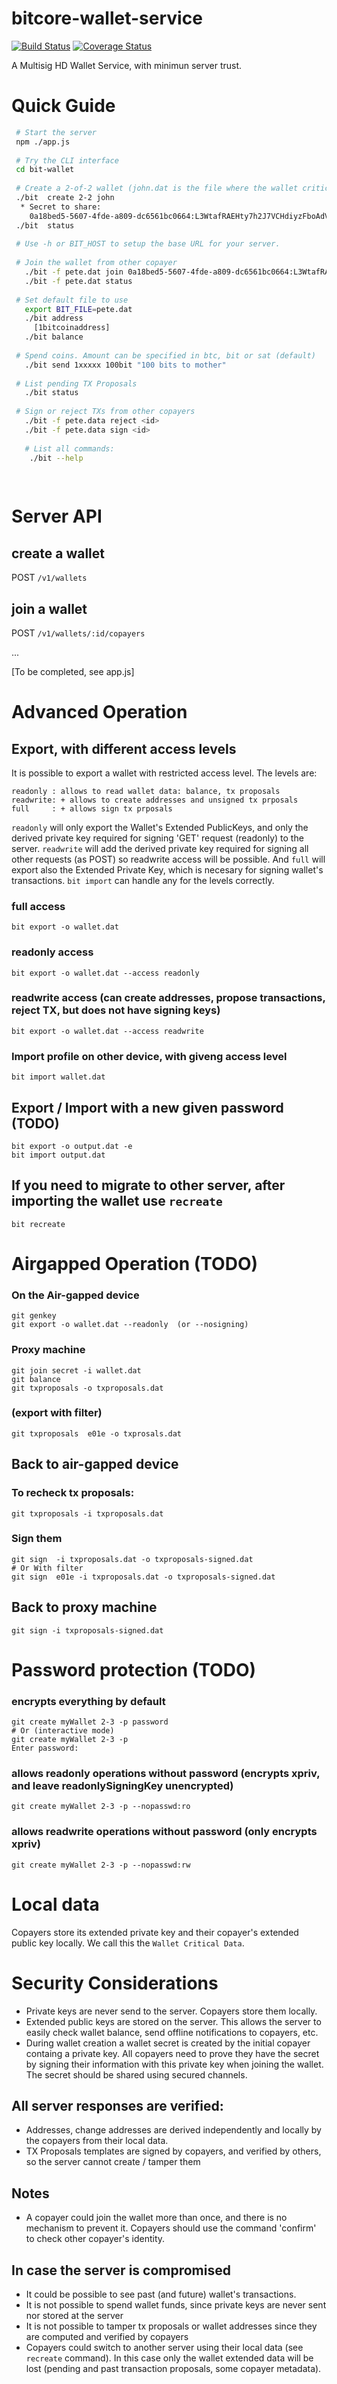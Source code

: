 # bitcore-wallet-service


[![Build Status](https://img.shields.io/travis/bitpay/bitcore-wallet-service.svg?branch=master&style=flat-square)](https://travis-ci.org/bitpay/bitcore-wallet-service)
[![Coverage Status](https://coveralls.io/repos/bitpay/bitcore-wallet-service/badge.svg?branch=master)](https://coveralls.io/r/bitpay/bitcore-wallet-service?branch=master)


A Multisig HD Wallet Service, with minimun server trust.

# Quick Guide

``` bash
 # Start the server
 npm ./app.js
 
 # Try the CLI interface
 cd bit-wallet
 
 # Create a 2-of-2 wallet (john.dat is the file where the wallet critical data will be stored, add -t for testnet)
 ./bit  create 2-2 john 
  * Secret to share:
    0a18bed5-5607-4fde-a809-dc6561bc0664:L3WtafRAEHty7h2J7VCHdiyzFboAdVFnNZXMmqDGw4yiu5kW9Tp4:T
 ./bit  status
 
 # Use -h or BIT_HOST to setup the base URL for your server.
 
 # Join the wallet from other copayer
   ./bit -f pete.dat join 0a18bed5-5607-4fde-a809-dc6561bc0664:L3WtafRAEHty7h2J7VCHdiyzFboAdVFnNZXMmqDGw4yiu5kW9Tp4:T
   ./bit -f pete.dat status
   
 # Set default file to use  
   export BIT_FILE=pete.dat
   ./bit address 
     [1bitcoinaddress]
   ./bit balance
   
 # Spend coins. Amount can be specified in btc, bit or sat (default)
   ./bit send 1xxxxx 100bit "100 bits to mother"
 
 # List pending TX Proposals
   ./bit status
   
 # Sign or reject TXs from other copayers
   ./bit -f pete.data reject <id>
   ./bit -f pete.data sign <id>
   
   # List all commands:
    ./bit --help
    
    
  ```
  
# Server API

## create a wallet
 POST  `/v1/wallets`
## join a wallet
 POST  `/v1/wallets/:id/copayers`

 ...

 [To be completed, see app.js]
 
# Advanced Operation

## Export, with different access levels
It is possible to export a wallet with restricted access level. The levels are:

    readonly : allows to read wallet data: balance, tx proposals 
    readwrite: + allows to create addresses and unsigned tx prposals 
    full     : + allows sign tx prposals 

`readonly` will only export the Wallet's Extended PublicKeys, and only the derived private key required for signing 'GET' request (readonly) to the server. `readwrite` will add the derived private key required for signing all other requests (as POST) so readwrite access will be possible. And `full` will export also the Extended Private Key, which is necesary for signing wallet's transactions.  `bit import` can handle any for the levels correctly.


### full access
```
bit export -o wallet.dat
```
### readonly access 
```
bit export -o wallet.dat --access readonly
```
### readwrite access (can create addresses, propose transactions, reject TX, but does not have signing keys)
```
bit export -o wallet.dat --access readwrite
```

### Import profile on other device, with giveng access level
```
bit import wallet.dat
```

## Export / Import with a new given password (TODO)
```
bit export -o output.dat -e
bit import output.dat 
```

## If you need to migrate to other server, after importing the wallet use `recreate` 
```
bit recreate 
```

# Airgapped Operation (TODO)

### On the Air-gapped device
```
git genkey
git export -o wallet.dat --readonly  (or --nosigning)
```
### Proxy machine
```
git join secret -i wallet.dat
git balance
git txproposals -o txproposals.dat
```
### (export with filter)
```
git txproposals  e01e -o txprosals.dat
```

## Back to air-gapped device

### To recheck tx proposals:
```
git txproposals -i txproposals.dat
```
### Sign them
```
git sign  -i txproposals.dat -o txproposals-signed.dat
# Or With filter
git sign  e01e -i txproposals.dat -o txproposals-signed.dat
```
## Back to proxy machine
```
git sign -i txproposals-signed.dat
```

# Password protection (TODO)

### encrypts everything by default
```
git create myWallet 2-3 -p password  
# Or (interactive mode)
git create myWallet 2-3 -p
Enter password:
```

### allows readonly operations without password (encrypts xpriv, and leave readonlySigningKey unencrypted)
```
git create myWallet 2-3 -p --nopasswd:ro
```
### allows readwrite operations without password (only encrypts xpriv)
```
git create myWallet 2-3 -p --nopasswd:rw
```
 
# Local  data

Copayers store its extended private key and their copayer's extended public key locally. We call this the ``Wallet Critical Data``. 

# Security Considerations
 * Private keys are never send to the server. Copayers store them locally.
 * Extended public keys are stored on the server. This allows the server to easily check wallet balance, send offline notifications to copayers, etc.
 * During wallet creation a wallet secret is created by the initial copayer containg a private key. All copayers need to prove they have the secret by signing their information with this private key when joining the wallet. The secret should be shared using secured channels.

## All server responses are verified:
  * Addresses, change addresses are derived independently and locally by the copayers from their local data.
  * TX Proposals templates are signed by copayers, and verified by others, so the server cannot create / tamper them

## Notes
 * A copayer could join the wallet more than once, and there is no mechanism to prevent it. Copayers should use the command 'confirm' to check other copayer's identity.

##  In case the server is compromised
 * It could be possible to see past (and future) wallet's transactions.
 * It is not possible to spend wallet funds, since private keys are never sent nor stored at the server
 * It is not possible to tamper tx proposals or wallet addresses since they are computed and verified by copayers
 * Copayers could switch to another server using their local data (see `recreate` command). In this case only the wallet extended data will be lost (pending and past transaction proposals, some copayer metadata).



